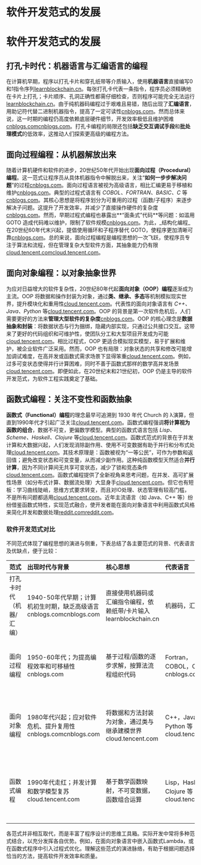 # 软件开发范式的发展

# 软件开发范式的发展

## 打孔卡时代：机器语言与汇编语言的编程

在计算机早期，程序以打孔卡片和穿孔纸带等介质输入，使用**机器语言**直接编写0和1指令序列[learnblockchain.cn](https://learnblockchain.cn/article/10566#:~:text=%25E4%25B8%2580%25E3%2580%2581%25E6%2589%258B%25E5%25B7%25A5%25E4%25BB%25A3%25E7%25A0%2581%25E6%25A3%2580%25E6%259F%25A5%25EF%25BC%259A%25E4%25BB%258E%25E8%2584%2591%25E5%258A%259B%25E5%2588%25B0%25E7%25BA%25B8%25E7%25AC%2594%25E7%259A%2584%25E5%258F%258C%25E9%2587%258D%25E8%2580%2583%25E9%25AA%258C%2520%25E6%2597%25A9%25E6%259C%259F%25E7%259A%2584%25E7%25A8%258B%25E5%25BA%258F%25E5%2591%2598%25E5%25B9%25B6%25E4%25B8%258D%25E6%258B%25A5%25E6%259C%2589%25E7%258E%25B0%25E4%25BB%25A3%25E7%259A%2584%25E9%25AB%2598%25E7%25BA%25A7%25E8%25AF%25AD%25E8%25A8%2580%25EF%25BC%258C%25E8%2580%258C%25E6%2598%25AF%25E4%25BD%25BF%25E7%2594%25A8%25E6%25B1%2587%25E7%25BC%2596%25E8%25AF%25AD%25E8%25A8%2580%25E7%2594%259A%25E8%2587%25B3%25E7%259B%25B4%25E6%258E%25A5%25E7%25BC%2596%25E5%2586%2599%25E6%259C%25BA%25E5%2599%25A8%25E7%25A0%2581%25E3%2580%2582%25E7%25A8%258B%25E5%25BA%258F%25E7%259A%2584%25E8%25BE%2593%25E5%2585%25A5%25E4%25B8%25BB%25E8%25A6%2581%25E4%25BE%259D%25E9%259D%25A0%25E6%2589%2593%25E5%25AD%2594%25E5%258D%25A1%25E7%2589%2587%25EF%25BC%258C%25E8%25BF%2599%25E7%25A7%258D%25E6%2596%25B9%25E5%25BC%258F%25E5%25AF%25B9%25E7%25A8%258B%25E5%25BA%258F%25E5%2591%2598%25E7%259A%2584%25E8%2580%2590%25E5%25BF%2583%25E5%2592%258C%25E7%25BB%2586%25E8%2587%25B4%25E7%25A8%258B%25E5%25BA%25A6%25E6%258F%2590%25E5%2587%25BA%25E4%25BA%2586%25E6%259E%2581%25E9%25AB%2598%25E8%25A6%2581%25E6%25B1%2582%25E3%2580%2582%2520,Debug%2520%25E6%2596%25B9%25E6%25B3%2595)。每张打孔卡代表一条指令，程序员必须精确地在卡片上打孔；卡片顺序、孔洞正确性都需仔细检查，否则程序可能完全无法运行[learnblockchain.cn](https://learnblockchain.cn/article/10566#:~:text=%25E4%25B8%2580%25E3%2580%2581%25E6%2589%258B%25E5%25B7%25A5%25E4%25BB%25A3%25E7%25A0%2581%25E6%25A3%2580%25E6%259F%25A5%25EF%25BC%259A%25E4%25BB%258E%25E8%2584%2591%25E5%258A%259B%25E5%2588%25B0%25E7%25BA%25B8%25E7%25AC%2594%25E7%259A%2584%25E5%258F%258C%25E9%2587%258D%25E8%2580%2583%25E9%25AA%258C%2520%25E6%2597%25A9%25E6%259C%259F%25E7%259A%2584%25E7%25A8%258B%25E5%25BA%258F%25E5%2591%2598%25E5%25B9%25B6%25E4%25B8%258D%25E6%258B%25A5%25E6%259C%2589%25E7%258E%25B0%25E4%25BB%25A3%25E7%259A%2584%25E9%25AB%2598%25E7%25BA%25A7%25E8%25AF%25AD%25E8%25A8%2580%25EF%25BC%258C%25E8%2580%258C%25E6%2598%25AF%25E4%25BD%25BF%25E7%2594%25A8%25E6%25B1%2587%25E7%25BC%2596%25E8%25AF%25AD%25E8%25A8%2580%25E7%2594%259A%25E8%2587%25B3%25E7%259B%25B4%25E6%258E%25A5%25E7%25BC%2596%25E5%2586%2599%25E6%259C%25BA%25E5%2599%25A8%25E7%25A0%2581%25E3%2580%2582%25E7%25A8%258B%25E5%25BA%258F%25E7%259A%2584%25E8%25BE%2593%25E5%2585%25A5%25E4%25B8%25BB%25E8%25A6%2581%25E4%25BE%259D%25E9%259D%25A0%25E6%2589%2593%25E5%25AD%2594%25E5%258D%25A1%25E7%2589%2587%25EF%25BC%258C%25E8%25BF%2599%25E7%25A7%258D%25E6%2596%25B9%25E5%25BC%258F%25E5%25AF%25B9%25E7%25A8%258B%25E5%25BA%258F%25E5%2591%2598%25E7%259A%2584%25E8%2580%2590%25E5%25BF%2583%25E5%2592%258C%25E7%25BB%2586%25E8%2587%25B4%25E7%25A8%258B%25E5%25BA%25A6%25E6%258F%2590%25E5%2587%25BA%25E4%25BA%2586%25E6%259E%2581%25E9%25AB%2598%25E8%25A6%2581%25E6%25B1%2582%25E3%2580%2582%2520,Debug%2520%25E6%2596%25B9%25E6%25B3%2595)。由于纯机器码编程过于艰难且易错，随后出现了**汇编语言**，用助记符代替二进制机器指令，提高了一定可读性[cnblogs.com](https://www.cnblogs.com/Dr-wei/p/11861849.html#:~:text=%25E7%2594%25B1%25E4%25BA%258E%25E6%259C%25BA%25E5%2599%25A8%25E8%25AF%25AD%25E8%25A8%2580%25E5%25AE%259E%25E5%259C%25A8%25E6%2598%25AF%25E5%25A4%25AA%25E9%259A%25BE%25E7%25BC%2596%25E5%2586%2599%25E4%25BA%2586%252C%25E4%25BA%258E%25E6%2598%25AF%25E5%25B0%25B1%25E5%258F%2591%25E5%25B1%2595%25E5%2587%25BA%25E4%25BA%2586%25E6%25B1%2587%25E7%25BC%2596%25E8%25AF%25AD%25E8%25A8%2580%25E3%2580%2582%25E6%25B1%2587%25E7%25BC%2596%25E8%25AF%25AD%25E8%25A8%2580%25E4%25BA%25A6%25E7%25A7%25B0%25E7%25AC%25A6%25E5%258F%25B7%25E8%25AF%25AD%25E8%25A8%2580%252C%25E7%2594%25A8%25E5%258A%25A9%25E8%25AE%25B0%25E7%25AC%25A6%25E4%25BB%25A3%25E6%259B%25BF%25E6%259C%25BA%25E5%2599%25A8%2520%25E6%258C%2587%25E4%25BB%25A4%25E7%259A%2584%25E6%2593%258D%25E4%25BD%259C%25E7%25A0%2581%252C%25E7%2594%25A8%25E5%259C%25B0%25E5%259D%2580%25E7%25AC%25A6%25E5%258F%25B7,%25E6%259D%25A5%25E4%25BB%25A3%25E6%259B%25BF%25200000%252C%25E4%25BD%25BF%25E7%2594%25A8%2520STORE%2520%25E6%259D%25A5%25E4%25BB%25A3%25E6%259B%25BF%25200001%25E3%2580%2582)。然而总体来说，这一时期的编程仍高度依赖底层硬件细节，开发效率极低且维护困难[cnblogs.com](https://www.cnblogs.com/Dr-wei/p/11861849.html#:~:text=1)[cnblogs.com](https://www.cnblogs.com/Dr-wei/p/11861849.html#:~:text=%25E7%2594%25B1%25E4%25BA%258E%25E6%259C%25BA%25E5%2599%25A8%25E8%25AF%25AD%25E8%25A8%2580%25E5%25AE%259E%25E5%259C%25A8%25E6%2598%25AF%25E5%25A4%25AA%25E9%259A%25BE%25E7%25BC%2596%25E5%2586%2599%25E4%25BA%2586%252C%25E4%25BA%258E%25E6%2598%25AF%25E5%25B0%25B1%25E5%258F%2591%25E5%25B1%2595%25E5%2587%25BA%25E4%25BA%2586%25E6%25B1%2587%25E7%25BC%2596%25E8%25AF%25AD%25E8%25A8%2580%25E3%2580%2582%25E6%25B1%2587%25E7%25BC%2596%25E8%25AF%25AD%25E8%25A8%2580%25E4%25BA%25A6%25E7%25A7%25B0%25E7%25AC%25A6%25E5%258F%25B7%25E8%25AF%25AD%25E8%25A8%2580%252C%25E7%2594%25A8%25E5%258A%25A9%25E8%25AE%25B0%25E7%25AC%25A6%25E4%25BB%25A3%25E6%259B%25BF%25E6%259C%25BA%25E5%2599%25A8%2520%25E6%258C%2587%25E4%25BB%25A4%25E7%259A%2584%25E6%2593%258D%25E4%25BD%259C%25E7%25A0%2581%252C%25E7%2594%25A8%25E5%259C%25B0%25E5%259D%2580%25E7%25AC%25A6%25E5%258F%25B7,%25E6%259D%25A5%25E4%25BB%25A3%25E6%259B%25BF%25200000%252C%25E4%25BD%25BF%25E7%2594%25A8%2520STORE%2520%25E6%259D%25A5%25E4%25BB%25A3%25E6%259B%25BF%25200001%25E3%2580%2582)。打孔卡编程的局限还包括**缺乏交互调试手段**和**批处理模式**的低效率，这推动人们探索更高级的编程方法。

## 面向过程编程：从机器解放出来

随着计算机硬件和软件的进步，20世纪50年代开始出现**面向过程（Procedural）编程**。这一范式让程序员从具体机器指令中解脱出来，关注“**如何一步步解决问题**”的过程[cnblogs.com](https://www.cnblogs.com/Dr-wei/p/11861849.html#:~:text=%25E9%259D%25A2%25E5%2590%2591%25E6%259C%25BA%25E5%2599%25A8%25E7%259A%2584%25E8%25AF%25AD%25E8%25A8%2580%25E9%2580%259A%25E5%25B8%25B8%25E6%2583%2585%25E5%2586%25B5%25E4%25B8%258B%25E8%25A2%25AB%25E8%25AE%25A4%25E4%25B8%25BA%25E6%2598%25AF%25E4%25B8%2580%25E7%25A7%258D%25E2%2580%259C%25E4%25BD%258E%25E7%25BA%25A7%25E8%25AF%25AD%25E8%25A8%2580%25E2%2580%259D%252C%25E4%25B8%25BA%25E4%25BA%2586%25E8%25A7%25A3%25E5%2586%25B3%25E9%259D%25A2%25E5%2590%2591%25E6%259C%25BA%25E5%2599%25A8%25E7%259A%2584%25E8%25AF%25AD%25E8%25A8%2580%25E5%25AD%2598%25E5%259C%25A8%25E7%259A%2584%25E9%2597%25AE%25E9%25A2%2598%252C%25E8%25AE%25A1%25E7%25AE%2597%25E6%259C%25BA%25E7%25A7%2591%2520%25E5%25AD%25A6%25E7%259A%2584%25E5%2589%258D%25E8%25BE%2588%25E4%25BB%25AC%25E5%258F%2588%25E5%2588%259B%25E5%25BB%25BA%25E4%25BA%2586%25E9%259D%25A2%25E5%2590%2591%25E8%25BF%2587%25E7%25A8%258B%25E7%259A%2584%25E8%25AF%25AD%25E8%25A8%2580%25E3%2580%2582%25E9%259D%25A2%25E5%2590%2591%25E8%25BF%2587%25E7%25A8%258B%25E7%259A%2584%25E8%25AF%25AD%25E8%25A8%2580%25E8%25A2%25AB%25E8%25AE%25A4%25E4%25B8%25BA%25E6%2598%25AF%25E4%25B8%2580%25E7%25A7%258D%25E2%2580%259C%25E9%25AB%2598%25E7%25BA%25A7%25E8%25AF%25AD%25E8%25A8%2580%25E2%2580%259D%252C%25E7%259B%25B8%25E6%25AF%2594%25E9%259D%25A2%25E5%2590%2591%25E6%259C%25BA%25E5%2599%25A8%25E7%259A%2584%25E8%25AF%25AD%25E8%25A8%2580%2520%25E6%259D%25A5%25E8%25AF%25B4%252C%25E9%259D%25A2%25E5%2590%2591%25E8%25BF%2587%25E7%25A8%258B%25E7%259A%2584%25E8%25AF%25AD%25E8%25A8%2580%25E5%25B7%25B2%25E7%25BB%258F%25E4%25B8%258D%25E5%2586%258D%25E5%2585%25B3%25E6%25B3%25A8%25E6%259C%25BA%25E5%2599%25A8%25E6%259C%25AC%25E8%25BA%25AB%25E7%259A%2584%25E6%2593%258D%25E4%25BD%259C%25E6%258C%2587%25E4%25BB%25A4%25E3%2580%2581%25E5%25AD%2598%25E5%2582%25A8%25E7%25AD%2589%25E6%2596%25B9%25E9%259D%25A2%252C%25E8%2580%258C%25E6%2598%25AF%25E5%2585%25B3%25E6%25B3%25A8%25E5%25A6%2582%25E4%25BD%2595%25E4%25B8%2580%25E6%25AD%25A5%25E4%25B8%2580%25E6%25AD%25A5%25E7%259A%2584%25E8%25A7%25A3%25E5%2586%25B3%25E5%2585%25B7%25E4%25BD%2593%25E7%259A%2584%25E9%2597%25AE%25E9%25A2%2598%252C%25E5%258D%25B3%253A%25E8%25A7%25A3%25E5%2586%25B3%25E9%2597%25AE%25E9%25A2%2598%25E7%259A%2584%25E8%25BF%2587%25E7%25A8%258B%252C%25E8%25BF%2599%25E5%25BA%2594%25E8%25AF%25A5%25E4%25B9%259F%25E6%2598%25AF%25E9%259D%25A2%25E5%2590%2591%25E8%25BF%2587%25E7%25A8%258B%25E8%25AF%25B4%25E6%25B3%2595%25E7%259A%2584%25E6%259D%25A5%25E7%2594%25B1%25E3%2580%2582)。面向过程语言被视为高级语言，相比汇编更易于移植和维护[cnblogs.com](https://www.cnblogs.com/Dr-wei/p/11861849.html#:~:text=%25E9%259D%25A2%25E5%2590%2591%25E6%259C%25BA%25E5%2599%25A8%25E7%259A%2584%25E8%25AF%25AD%25E8%25A8%2580%25E9%2580%259A%25E5%25B8%25B8%25E6%2583%2585%25E5%2586%25B5%25E4%25B8%258B%25E8%25A2%25AB%25E8%25AE%25A4%25E4%25B8%25BA%25E6%2598%25AF%25E4%25B8%2580%25E7%25A7%258D%25E2%2580%259C%25E4%25BD%258E%25E7%25BA%25A7%25E8%25AF%25AD%25E8%25A8%2580%25E2%2580%259D%252C%25E4%25B8%25BA%25E4%25BA%2586%25E8%25A7%25A3%25E5%2586%25B3%25E9%259D%25A2%25E5%2590%2591%25E6%259C%25BA%25E5%2599%25A8%25E7%259A%2584%25E8%25AF%25AD%25E8%25A8%2580%25E5%25AD%2598%25E5%259C%25A8%25E7%259A%2584%25E9%2597%25AE%25E9%25A2%2598%252C%25E8%25AE%25A1%25E7%25AE%2597%25E6%259C%25BA%25E7%25A7%2591%2520%25E5%25AD%25A6%25E7%259A%2584%25E5%2589%258D%25E8%25BE%2588%25E4%25BB%25AC%25E5%258F%2588%25E5%2588%259B%25E5%25BB%25BA%25E4%25BA%2586%25E9%259D%25A2%25E5%2590%2591%25E8%25BF%2587%25E7%25A8%258B%25E7%259A%2584%25E8%25AF%25AD%25E8%25A8%2580%25E3%2580%2582%25E9%259D%25A2%25E5%2590%2591%25E8%25BF%2587%25E7%25A8%258B%25E7%259A%2584%25E8%25AF%25AD%25E8%25A8%2580%25E8%25A2%25AB%25E8%25AE%25A4%25E4%25B8%25BA%25E6%2598%25AF%25E4%25B8%2580%25E7%25A7%258D%25E2%2580%259C%25E9%25AB%2598%25E7%25BA%25A7%25E8%25AF%25AD%25E8%25A8%2580%25E2%2580%259D%252C%25E7%259B%25B8%25E6%25AF%2594%25E9%259D%25A2%25E5%2590%2591%25E6%259C%25BA%25E5%2599%25A8%25E7%259A%2584%25E8%25AF%25AD%25E8%25A8%2580%2520%25E6%259D%25A5%25E8%25AF%25B4%252C%25E9%259D%25A2%25E5%2590%2591%25E8%25BF%2587%25E7%25A8%258B%25E7%259A%2584%25E8%25AF%25AD%25E8%25A8%2580%25E5%25B7%25B2%25E7%25BB%258F%25E4%25B8%258D%25E5%2586%258D%25E5%2585%25B3%25E6%25B3%25A8%25E6%259C%25BA%25E5%2599%25A8%25E6%259C%25AC%25E8%25BA%25AB%25E7%259A%2584%25E6%2593%258D%25E4%25BD%259C%25E6%258C%2587%25E4%25BB%25A4%25E3%2580%2581%25E5%25AD%2598%25E5%2582%25A8%25E7%25AD%2589%25E6%2596%25B9%25E9%259D%25A2%252C%25E8%2580%258C%25E6%2598%25AF%25E5%2585%25B3%25E6%25B3%25A8%25E5%25A6%2582%25E4%25BD%2595%25E4%25B8%2580%25E6%25AD%25A5%25E4%25B8%2580%25E6%25AD%25A5%25E7%259A%2584%25E8%25A7%25A3%25E5%2586%25B3%25E5%2585%25B7%25E4%25BD%2593%25E7%259A%2584%25E9%2597%25AE%25E9%25A2%2598%252C%25E5%258D%25B3%253A%25E8%25A7%25A3%25E5%2586%25B3%25E9%2597%25AE%25E9%25A2%2598%25E7%259A%2584%25E8%25BF%2587%25E7%25A8%258B%252C%25E8%25BF%2599%25E5%25BA%2594%25E8%25AF%25A5%25E4%25B9%259F%25E6%2598%25AF%25E9%259D%25A2%25E5%2590%2591%25E8%25BF%2587%25E7%25A8%258B%25E8%25AF%25B4%25E6%25B3%2595%25E7%259A%2584%25E6%259D%25A5%25E7%2594%25B1%25E3%2580%2582)。典型的过程式语言有 _COBOL、FORTRAN、BASIC、C_ 等[cnblogs.com](https://www.cnblogs.com/Dr-wei/p/11861849.html#:~:text=%25E6%2580%25A7%25E5%2592%258C%25E9%2580%259A%25E7%2594%25A8%25E6%2580%25A7%253B%25E9%259D%25A2%25E5%2590%2591%25E8%25BF%2587%25E7%25A8%258B%25E7%259A%2584%25E8%25AF%25AD%25E8%25A8%2580%25E6%259C%25AC%25E8%25BA%25AB%25E4%25B9%259F%25E6%259B%25B4%25E5%258A%25A0%25E5%25AE%25B9%25E6%2598%2593%25E7%25BC%2596%25E5%2586%2599%25E5%2592%258C%25E7%25BB%25B4%25E6%258A%25A4%25E3%2580%2582%25E8%25BF%2599%25E4%25BA%259B%25E5%259B%25A0%25E7%25B4%25A0%25E5%258F%25A0%25E5%258A%25A0%25E8%25B5%25B7%25E6%259D%25A5%252C%25E5%25A4%25A7%25E5%25A4%25A7%25E5%2587%258F%25E8%25BD%25BB%25E4%25BA%2586%25E7%25A8%258B%25E5%25BA%258F%25E5%2591%2598%25E7%259A%2584%25E8%25B4%259F%25E6%258B%2585%252C%2520%25E6%258F%2590%25E5%258D%2587%25E4%25BA%2586%25E7%25A8%258B%25E5%25BA%258F%25E5%2591%2598%25E7%259A%2584%25E5%25B7%25A5%25E4%25BD%259C%25E6%2595%2588%25E7%258E%2587%252C%25E4%25BB%258E%25E8%2580%258C%25E4%25BF%2583%25E8%25BF%259B%25E4%25BA%2586%25E8%25BD%25AF%25E4%25BB%25B6%25E8%25A1%258C%25E4%25B8%259A%25E7%259A%2584%25E5%25BF%25AB%25E9%2580%259F%25E5%258F%2591%25E5%25B1%2595%25E3%2580%2582)。其核心思想是将程序划分为可重用的过程（函数/子程序）来逐步解决子问题。这提升了开发效率，并减少了直接操作硬件的复杂度[cnblogs.com](https://www.cnblogs.com/Dr-wei/p/11861849.html#:~:text=%25E7%259B%25B8%25E6%25AF%2594%25E9%259D%25A2%25E5%2590%2591%25E6%259C%25BA%25E5%2599%25A8%25E7%259A%2584%25E6%2580%259D%25E6%2583%25B3%25E6%259D%25A5%25E8%25AF%25B4%252C%25E9%259D%25A2%25E5%2590%2591%25E8%25BF%2587%25E7%25A8%258B%25E6%2598%25AF%25E4%25B8%2580%25E6%25AC%25A1%25E6%2580%259D%25E6%2583%25B3%25E4%25B8%258A%25E7%259A%2584%25E9%25A3%259E%25E8%25B7%2583%252C%25E5%25B0%2586%25E7%25A8%258B%25E5%25BA%258F%25E5%2591%2598%25E4%25BB%258E%25E5%25A4%258D%25E6%259D%2582%25E7%259A%2584%25E6%259C%25BA%25E5%2599%25A8%25E6%2593%258D%25E4%25BD%259C%25E5%2592%258C%25E8%25BF%2590%25E8%25A1%258C%25E7%259A%2584%25E7%25BB%2586%25E8%258A%2582%25E4%25B8%25AD%25E8%25A7%25A3%2520%25E6%2594%25BE%25E5%2587%25BA%25E6%259D%25A5%252C%25E8%25BD%25AC%25E8%2580%258C%25E5%2585%25B3%25E6%25B3%25A8%25E5%2585%25B7%25E4%25BD%2593%25E9%259C%2580%25E8%25A6%2581%25E8%25A7%25A3%25E5%2586%25B3%25E7%259A%2584%25E9%2597%25AE%25E9%25A2%2598%253B%25E9%259D%25A2%25E5%2590%2591%25E8%25BF%2587%25E7%25A8%258B%25E7%259A%2584%25E8%25AF%25AD%25E8%25A8%2580%25E4%25B9%259F%25E4%25B8%258D%25E5%2586%258D%25E9%259C%2580%25E8%25A6%2581%25E5%2592%258C%25E5%2585%25B7%25E4%25BD%2593%25E7%259A%2584%25E6%259C%25BA%25E5%2599%25A8%25E7%25BB%2591%25E5%25AE%259A%252C%25E4%25BB%258E%25E8%2580%258C%25E5%2585%25B7%25E5%25A4%2587%25E4%25BA%2586%25E7%25A7%25BB%25E6%25A4%258D%2520%25E6%2580%25A7%25E5%2592%258C%25E9%2580%259A%25E7%2594%25A8%25E6%2580%25A7%253B%25E9%259D%25A2%25E5%2590%2591%25E8%25BF%2587%25E7%25A8%258B%25E7%259A%2584%25E8%25AF%25AD%25E8%25A8%2580%25E6%259C%25AC%25E8%25BA%25AB%25E4%25B9%259F%25E6%259B%25B4%25E5%258A%25A0%25E5%25AE%25B9%25E6%2598%2593%25E7%25BC%2596%25E5%2586%2599%25E5%2592%258C%25E7%25BB%25B4%25E6%258A%25A4%25E3%2580%2582%25E8%25BF%2599%25E4%25BA%259B%25E5%259B%25A0%25E7%25B4%25A0%25E5%258F%25A0%25E5%258A%25A0%25E8%25B5%25B7%25E6%259D%25A5%252C%25E5%25A4%25A7%25E5%25A4%25A7%25E5%2587%258F%25E8%25BD%25BB%25E4%25BA%2586%25E7%25A8%258B%25E5%25BA%258F%25E5%2591%2598%25E7%259A%2584%25E8%25B4%259F%25E6%258B%2585%252C%2520%25E6%258F%2590%25E5%258D%2587%25E4%25BA%2586%25E7%25A8%258B%25E5%25BA%258F%25E5%2591%2598%25E7%259A%2584%25E5%25B7%25A5%25E4%25BD%259C%25E6%2595%2588%25E7%258E%2587%252C%25E4%25BB%258E%25E8%2580%258C%25E4%25BF%2583%25E8%25BF%259B%25E4%25BA%2586%25E8%25BD%25AF%25E4%25BB%25B6%25E8%25A1%258C%25E4%25B8%259A%25E7%259A%2584%25E5%25BF%25AB%25E9%2580%259F%25E5%258F%2591%25E5%25B1%2595%25E3%2580%2582)。然而，早期过程式编程也暴露出\*\*“面条式”代码\*\*等问题：如滥用 GOTO 造成代码难以维护，限制了软件规模[cnblogs.com](https://www.cnblogs.com/Dr-wei/p/11861849.html#:~:text=1)。为此，_结构化编程_在20世纪60年代末兴起，提倡使用循环和子程序替代 GOTO，使程序更加清晰可靠[cnblogs.com](https://www.cnblogs.com/Dr-wei/p/11861849.html#:~:text=1)。总的来说，面向过程编程是编程思想的一次飞跃，使程序员专注于算法和流程，但在管理复杂大型软件方面，其抽象能力仍有限[cloud.tencent.com](https://cloud.tencent.com/developer/article/2311757#:~:text=%25E9%259A%258F%25E7%259D%2580%25E8%25AE%25A1%25E7%25AE%2597%25E6%259C%25BA%25E7%25A7%2591%25E5%25AD%25A6%25E7%259A%2584%25E5%258F%2591%25E5%25B1%2595%25EF%25BC%258C%25E4%25BA%25BA%25E4%25BB%25AC%25E5%25BC%2580%25E5%25A7%258B%25E5%25AF%25BB%25E6%2589%25BE%25E6%259B%25B4%25E9%25AB%2598%25E6%2595%2588%25E7%259A%2584%25E7%25BC%2596%25E7%25A8%258B%25E6%2596%25B9%25E5%25BC%258F%25E3%2580%2582%25E5%259C%25A81950%25E5%25B9%25B4%25E4%25BB%25A3%25E5%2592%258C1960%25E5%25B9%25B4%25E4%25BB%25A3%25EF%25BC%258C%25E9%259D%25A2%25E5%2590%2591%25E8%25BF%2587%25E7%25A8%258B%25E7%25BC%2596%25E7%25A8%258B%25E5%25BC%2580%25E5%25A7%258B%25E6%25B5%2581%25E8%25A1%258C%25E8%25B5%25B7%25E6%259D%25A5%25E3%2580%2582%25E9%259D%25A2%25E5%2590%2591%25E8%25BF%2587%25E7%25A8%258B%25E7%25BC%2596%25E7%25A8%258B%25E6%2598%25AF%25E4%25B8%2580%25E7%25A7%258D%25E5%259F%25BA%25E4%25BA%258E%25E8%25BF%2587%25E7%25A8%258B%25EF%25BC%2588%25E4%25B9%259F%25E7%25A7%25B0%25E4%25B8%25BA%25E5%2587%25BD%25E6%2595%25B0%25E6%2588%2596%25E4%25BE%258B%25E7%25A8%258B%25EF%25BC%2589%25E7%259A%2584%25E7%25BC%2596%25E7%25A8%258B%2520%25E8%258C%2583%25E5%25BC%258F%25EF%25BC%258C%25E5%25AE%2583%25E9%2580%259A%25E8%25BF%2587%25E5%25B0%2586%25E7%25A8%258B%25E5%25BA%258F%25E5%2588%2586%25E8%25A7%25A3%25E4%25B8%25BA%25E4%25B8%2580%25E7%25B3%25BB%25E5%2588%2597%25E8%25BF%2587%25E7%25A8%258B%25E6%259D%25A5%25E8%25A7%25A3%25E5%2586%25B3%25E9%2597%25AE%25E9%25A2%2598%25E3%2580%2582%25E8%25BF%2599%25E7%25A7%258D%25E7%25BC%2596%25E7%25A8%258B%25E8%258C%2583%25E5%25BC%258F%25E7%259A%2584%25E4%25BB%25A3%25E8%25A1%25A8%25E6%2580%25A7%25E8%25AF%25AD%25E8%25A8%2580%25E6%2598%25AF%2520C%2520%25E8%25AF%25AD%25E8%25A8%2580%25EF%25BC%258C%25E5%25AE%2583%25E4%25BA%258E1972%25E5%25B9%25B4%25E7%2594%25B1%25E8%25B4%259D%25E5%25B0%2594%25E5%25AE%259E%25E9%25AA%258C%25E5%25AE%25A4%25E7%259A%2584%2520Dennis,Ritchie%2520%25E5%25BC%2580%25E5%258F%2591%25E3%2580%2582)[cloud.tencent.com](https://cloud.tencent.com/developer/article/2311757#:~:text=%25E9%259D%25A2%25E5%2590%2591%25E8%25BF%2587%25E7%25A8%258B%25E7%25BC%2596%25E7%25A8%258B%25E6%258F%2590%25E9%25AB%2598%25E4%25BA%2586%25E7%25BC%2596%25E7%25A8%258B%25E6%2595%2588%25E7%258E%2587%25EF%25BC%258C%25E4%25BD%2586%25E6%2598%25AF%25E5%25AE%2583%25E7%259A%2584%25E6%258A%25BD%25E8%25B1%25A1%25E8%2583%25BD%25E5%258A%259B%25E8%25BF%2598%25E4%25B8%258D%25E8%25B6%25B3%25E4%25BB%25A5%25E5%25A4%2584%25E7%2590%2586%25E5%25A4%258D%25E6%259D%2582%25E7%259A%2584%25E8%25BD%25AF%25E4%25BB%25B6%25E9%25A1%25B9%25E7%259B%25AE%25E3%2580%2582%25E5%259C%25A8%25E9%259D%25A2%25E5%2590%2591%25E8%25BF%2587%25E7%25A8%258B%25E7%25BC%2596%25E7%25A8%258B%25E4%25B8%25AD%25EF%25BC%258C%25E6%2595%25B0%25E6%258D%25AE%25E5%2592%258C%25E6%2593%258D%25E4%25BD%259C%25E6%2595%25B0%25E6%258D%25AE%25E7%259A%2584%25E8%25BF%2587%25E7%25A8%258B%25E6%2598%25AF%25E5%2588%2586%25E7%25A6%25BB%25E7%259A%2584%25EF%25BC%258C%25E8%25BF%2599%25E4%25BD%25BF%25E5%25BE%2597%25E6%2595%25B0%25E6%258D%25AE%25E7%259A%2584%25E5%25B0%2581%25E8%25A3%2585%25E5%2592%258C%25E6%258A%25BD%25E8%25B1%25A1%25E5%258F%2598%25E5%25BE%2597%25E5%259B%25B0%25E9%259A%25BE%25E3%2580%2582)。

## 面向对象编程：以对象抽象世界

为应对日益增大的软件复杂性，20世纪80年代起**面向对象（OOP）编程**逐渐成为主流。OOP 将数据和操作封装为对象，通过**类、继承、多态**等机制模拟现实世界，提升模块化和重用性[cloud.tencent.com](https://cloud.tencent.com/developer/article/2311757#:~:text=3)。代表性的面向对象语言有 _C++、Java、Python_ 等[cloud.tencent.com](https://cloud.tencent.com/developer/article/2311757#:~:text=3)。OOP 的背景是第一次软件危机后，人们需要更好的方法来**管理大型软件的复杂度**[cnblogs.com](https://www.cnblogs.com/Dr-wei/p/11861849.html#:~:text=%25E9%259A%258F%25E7%259D%2580%25E8%25AE%25A1%25E7%25AE%2597%25E6%259C%25BA%25E7%25A1%25AC%25E4%25BB%25B6%25E7%259A%2584%25E9%25A3%259E%25E9%2580%259F%25E5%258F%2591%25E5%25B1%2595%252C%25E4%25BB%25A5%25E5%258F%258A%25E5%25BA%2594%25E7%2594%25A8%25E5%25A4%258D%25E6%259D%2582%25E5%25BA%25A6%25E8%25B6%258A%25E6%259D%25A5%25E8%25B6%258A%25E9%25AB%2598%252C%25E8%25BD%25AF%25E4%25BB%25B6%25E8%25A7%2584%25E6%25A8%25A1%25E8%25B6%258A%25E6%259D%25A5%25E8%25B6%258A%25E5%25A4%25A7%252C%25E5%258E%259F%25E6%259C%2589%25E7%259A%2584%25E7%25A8%258B%25E5%25BA%258F%25E5%25BC%2580%25E5%258F%2591%25E6%2596%25B9%25E5%25BC%258F%25E5%25B7%25B2%25E7%25BB%258F%25E8%25B6%258A%2520%25E6%259D%25A5%25E8%25B6%258A%25E4%25B8%258D%25E8%2583%25BD%25E6%25BB%25A1%25E8%25B6%25B3%25E9%259C%2580%25E6%25B1%2582%25E4%25BA%2586%25E3%2580%25821960%2520%25E5%25B9%25B4%25E4%25BB%25A3%25E4%25B8%25AD%25E6%259C%259F%25E5%25BC%2580%25E5%25A7%258B%25E7%2588%2586%25E5%258F%2591%25E4%25BA%2586%25E7%25AC%25AC%25E4%25B8%2580%25E6%25AC%25A1%25E8%25BD%25AF%25E4%25BB%25B6%25E5%258D%25B1%25E6%259C%25BA%252C%25E5%2585%25B8%25E5%259E%258B%25E8%25A1%25A8%25E7%258E%25B0%25E6%259C%2589%25E8%25BD%25AF%25E4%25BB%25B6%25E8%25B4%25A8%25E9%2587%258F%25E4%25BD%258E%25E4%25B8%258B%25E3%2580%2581%25E9%25A1%25B9%25E7%259B%25AE%25E6%2597%25A0%25E6%25B3%2595%2520%25E5%25A6%2582%25E6%259C%259F%25E5%25AE%258C%25E6%2588%2590%25E3%2580%2581%25E9%25A1%25B9%25E7%259B%25AE%25E4%25B8%25A5%25E9%2587%258D%25E8%25B6%2585%25E6%2594%25AF%25E7%25AD%2589%252C%25E5%259B%25A0%25E4%25B8%25BA%25E8%25BD%25AF%25E4%25BB%25B6%25E8%2580%258C%25E5%25AF%25BC%25E8%2587%25B4%25E7%259A%2584%25E9%2587%258D%25E5%25A4%25A7%25E4%25BA%258B%25E6%2595%2585%25E6%2597%25B6%25E6%259C%2589%25E5%258F%2591%25E7%2594%259F%25E3%2580%2582%25E4%25BE%258B%25E5%25A6%2582%25201963,org%252Fwiki%252FMariner_1%2529%2520%25E7%259A%2584%25E6%25B0%25B4%25E6%2589%258B%25E4%25B8%2580%25E5%258F%25B7%25E7%2581%25AB%25E7%25AE%25AD%25E5%258F%2591%25E5%25B0%2584%25E5%25A4%25B1%25E8%25B4%25A5%25E4%25BA%258B%25E6%2595%2585%252C%25E5%25B0%25B1%25E6%2598%25AF%25E5%259B%25A0%25E4%25B8%25BA%25E4%25B8%2580%25E8%25A1%258C%2520FORTRAN%2520%25E4%25BB%25A3%25E7%25A0%2581%2520%25E9%2594%2599%25E8%25AF%25AF%25E5%25AF%25BC%25E8%2587%25B4%25E7%259A%2584%25E3%2580%2582)。OOP 的核心理念是**数据抽象和封装**：将数据状态与行为捆绑，隐藏内部实现，只通过公共接口交互。这带来了更好的代码组织和可维护性，使团队分工和大型项目开发成为可能[cloud.tencent.com](https://cloud.tencent.com/developer/article/2311757#:~:text=%25E5%259C%25A81980%25E5%25B9%25B4%25E4%25BB%25A3%25EF%25BC%258C%25E9%259D%25A2%25E5%2590%2591%25E5%25AF%25B9%25E8%25B1%25A1%25E7%25BC%2596%25E7%25A8%258B%25E5%25BC%2580%25E5%25A7%258B%25E5%25B9%25BF%25E6%25B3%259B%25E5%25BA%2594%25E7%2594%25A8%25E3%2580%2582%25E9%259D%25A2%25E5%2590%2591%25E5%25AF%25B9%25E8%25B1%25A1%25E7%25BC%2596%25E7%25A8%258B%25E6%2598%25AF%25E4%25B8%2580%25E7%25A7%258D%25E5%259F%25BA%25E4%25BA%258E%25E5%25AF%25B9%25E8%25B1%25A1%25EF%25BC%2588%25E5%258D%25B3%25E6%2595%25B0%25E6%258D%25AE%25E5%2592%258C%25E6%2593%258D%25E4%25BD%259C%25E6%2595%25B0%25E6%258D%25AE%25E7%259A%2584%25E6%2596%25B9%25E6%25B3%2595%25E7%259A%2584%25E7%25BB%2584%25E5%2590%2588%25EF%25BC%2589%25E7%259A%2584%25E7%25BC%2596%25E7%25A8%258B%25E8%258C%2583%25E5%25BC%258F%25EF%25BC%258C%25E5%25AE%2583%25E9%2580%259A%25E8%25BF%2587%25E5%25B0%2581%25E8%25A3%2585%25E6%2595%25B0%25E6%258D%25AE%25E5%2592%258C%25E6%2596%25B9%25E6%25B3%2595%25EF%25BC%258C%25E5%25AE%259A%25E4%25B9%2589%25E7%25B1%25BB%25E5%2592%258C%25E5%25AF%25B9%25E8%25B1%25A1%25EF%25BC%258C%25E5%25AE%259E%25E7%258E%25B0%25E7%25BB%25A7%25E6%2589%25BF%25E5%2592%258C%25E5%25A4%259A%2520%25E6%2580%2581%25E7%25AD%2589%25E6%25A6%2582%25E5%25BF%25B5%25E6%259D%25A5%25E8%25A7%25A3%25E5%2586%25B3%25E9%2597%25AE%25E9%25A2%2598%25E3%2580%2582%25E8%25BF%2599%25E7%25A7%258D%25E7%25BC%2596%25E7%25A8%258B%25E8%258C%2583%25E5%25BC%258F%25E7%259A%2584%25E4%25BB%25A3%25E8%25A1%25A8%25E6%2580%25A7%25E8%25AF%25AD%25E8%25A8%2580%25E6%259C%2589%2520C%252B%252B%25E3%2580%2581Java%2520%25E5%2592%258C%2520Python%25E3%2580%2582)。相比过程式，OOP 更适合模拟现实模型，易于扩展和维护，被企业软件广泛采用。然而，OOP 也有局限：对象状态的共享和修改可能增加调试难度，在高并发或函数式需求场景下显得笨重[cloud.tencent.com](https://cloud.tencent.com/developer/article/2311757#:~:text=%25E6%2580%2581%25E7%25AD%2589%25E6%25A6%2582%25E5%25BF%25B5%25E6%259D%25A5%25E8%25A7%25A3%25E5%2586%25B3%25E9%2597%25AE%25E9%25A2%2598%25E3%2580%2582%25E8%25BF%2599%25E7%25A7%258D%25E7%25BC%2596%25E7%25A8%258B%25E8%258C%2583%25E5%25BC%258F%25E7%259A%2584%25E4%25BB%25A3%25E8%25A1%25A8%25E6%2580%25A7%25E8%25AF%25AD%25E8%25A8%2580%25E6%259C%2589%2520C%252B%252B%25E3%2580%2581Java%2520%25E5%2592%258C%2520Python%25E3%2580%2582)。例如，过多可变状态使得并行计算困难，同时不善于函数式那样的数学高并发场景[cloud.tencent.com](https://cloud.tencent.com/developer/article/2311757#:~:text=%25E6%2580%2581%25E7%25AD%2589%25E6%25A6%2582%25E5%25BF%25B5%25E6%259D%25A5%25E8%25A7%25A3%25E5%2586%25B3%25E9%2597%25AE%25E9%25A2%2598%25E3%2580%2582%25E8%25BF%2599%25E7%25A7%258D%25E7%25BC%2596%25E7%25A8%258B%25E8%258C%2583%25E5%25BC%258F%25E7%259A%2584%25E4%25BB%25A3%25E8%25A1%25A8%25E6%2580%25A7%25E8%25AF%25AD%25E8%25A8%2580%25E6%259C%2589%2520C%252B%252B%25E3%2580%2581Java%2520%25E5%2592%258C%2520Python%25E3%2580%2582)。即便如此，在20世纪末和21世纪初，OOP 仍是主导的软件开发范式，为软件工程实践奠定了基础。

## 函数式编程：关注不变性和函数抽象

**函数式（Functional）编程**的理念最早可追溯到 1930 年代 Church 的 λ演算，但直到1990年代才引起广泛关注[cloud.tencent.com](https://cloud.tencent.com/developer/article/2311757#:~:text=4)。函数式编程强调**将计算视为函数的组合**，数据不可变，更偏数学模型。典型的函数式语言包括 _Lisp、Scheme、Haskell、Clojure_ 等[cloud.tencent.com](https://cloud.tencent.com/developer/article/2311757#:~:text=%25E5%2587%25BD%25E6%2595%25B0%25E5%25BC%258F%25E7%25BC%2596%25E7%25A8%258B%25E7%259A%2584%25E7%2590%2586%25E5%25BF%25B5%25E5%258F%25AF%25E4%25BB%25A5%25E8%25BF%25BD%25E6%25BA%25AF%25E5%2588%25B0%2520lambda%2520%25E6%25BC%2594%25E7%25AE%2597%25EF%25BC%258C%25E8%25BF%2599%25E6%2598%25AF%25E4%25B8%2580%25E7%25A7%258D%25E5%259C%25A8%25201930%2520%25E5%25B9%25B4%25E4%25BB%25A3%25E7%2594%25B1,1990%2520%25E5%25B9%25B4%25E4%25BB%25A3%25E6%2589%258D%25E5%25BC%2580%25E5%25A7%258B%25E5%25BC%2595%25E8%25B5%25B7%25E7%25A8%258B%25E5%25BA%258F%25E5%2591%2598%25E7%259A%2584%25E6%25B3%25A8%25E6%2584%258F%25E3%2580%2582%25E5%2587%25BD%25E6%2595%25B0%25E5%25BC%258F%25E7%25BC%2596%25E7%25A8%258B%25E6%2598%25AF%25E4%25B8%2580%25E7%25A7%258D%25E5%259F%25BA%25E4%25BA%258E%25E5%2587%25BD%25E6%2595%25B0%25E5%2592%258C%25E4%25B8%258D%25E5%258F%25AF%25E5%258F%2598%25E6%2595%25B0%25E6%258D%25AE%25E7%259A%2584%25E7%25BC%2596%25E7%25A8%258B%25E8%258C%2583%25E5%25BC%258F%25EF%25BC%258C%25E5%25AE%2583%25E5%25BC%25BA%25E8%25B0%2583%25E5%2587%25BD%25E6%2595%25B0%25E7%259A%2584%25E7%25BB%2584%25E5%2590%2588%25E5%2592%258C%25E6%2595%25B0%25E6%258D%25AE%25E6%25B5%2581%25E7%259A%2584%25E5%258F%2598%25E6%258D%25A2%25E3%2580%2582%25E8%25BF%2599%25E7%25A7%258D%25E7%25BC%2596%25E7%25A8%258B%25E8%258C%2583%25E5%25BC%258F%25E7%259A%2584%25E4%25BB%25A3%25E8%25A1%25A8%25E6%2580%25A7%25E8%25AF%25AD%25E8%25A8%2580%25E6%259C%2589%2520Lisp%25E3%2580%2581Scheme%25E3%2580%2581Haskell%2520%25E5%2592%258C%2520Clojure%25E3%2580%2582)。函数式范式的背景在于并发计算和大数据兴起，人们发现消除副作用、使用不可变数据有助于并行和分布式处理[cloud.tencent.com](https://cloud.tencent.com/developer/article/2311757#:~:text=Lisp%25E3%2580%2581Scheme%25E3%2580%2581Haskell%2520%25E5%2592%258C%2520Clojure%25E3%2580%2582)。其技术原理是：函数被视为“一等公民”，可作为参数和返回值；避免改变状态和可变变量，从而减少副作用。这种纯函数模型天然适合**并行计算**，因为不同计算间无共享可变状态，减少了锁和竞态条件[cloud.tencent.com](https://cloud.tencent.com/developer/article/2311757#:~:text=Lisp%25E3%2580%2581Scheme%25E3%2580%2581Haskell%2520%25E5%2592%258C%2520Clojure%25E3%2580%2582)。函数式编程提供了全新视角来思考问题，在并发、高可扩展性场景（如分布式计算、数据流处理）大显身手[cloud.tencent.com](https://cloud.tencent.com/developer/article/2311757#:~:text=Lisp%25E3%2580%2581Scheme%25E3%2580%2581Haskell%2520%25E5%2592%258C%2520Clojure%25E3%2580%2582)。但它也有短板：学习曲线陡峭，思维方式要求转变，而且对IO处理、状态管理有较高门槛，不是所有问题都适用[cloud.tencent.com](https://cloud.tencent.com/developer/article/2311757#:~:text=Lisp%25E3%2580%2581Scheme%25E3%2580%2581Haskell%2520%25E5%2592%258C%2520Clojure%25E3%2580%2582)。近年主流语言（如 Java、C++ 等）纷纷借鉴函数式特性，实现范式融合，使开发者能在面向对象语言中利用函数式风格来简化并发和数据处理[reddit.com](https://www.reddit.com/r/programming/comments/243avm/simon_allardice_explains_what_programming_was/?tl=zh-hans#:~:text=Simon%2520Allardice%2520%25E8%25A7%25A3%25E9%2587%258A%25E4%25BA%258630,Reddit%2520%25E8%2587%25AA%25E4%25BB%258E%25E9%2582%25A3%25E4%25B9%258B%25E5%2590%258E%25EF%25BC%258C%25E7%25BC%2596%25E7%25A8%258B%25E7%2595%258C%25E5%258F%2588%25E5%258F%2591%25E7%2594%259F%25E4%25BA%2586%25E4%25B8%25A4%25E6%25AC%25A1%25E9%2587%258D%25E5%25A4%25A7%25E7%259A%2584%25E8%258C%2583%25E5%25BC%258F%25E8%25BD%25AC%25E5%258F%2598%25E3%2580%2582%25E4%25B8%2580%25E4%25B8%25AA%25E6%2598%25AF90%25E5%25B9%25B4%25E4%25BB%25A3%25E7%259A%2584%25E9%259D%25A2%25E5%2590%2591%25E5%25AF%25B9%25E8%25B1%25A1%25E7%25BC%2596%25E7%25A8%258B%25EF%25BC%2588OOP%25EF%25BC%2589%25E6%25B5%25AA%25E6%25BD%25AE%25EF%25BC%258C%25E5%258F%25A6%25E4%25B8%2580%25E4%25B8%25AA%25E6%2598%25AF10%25E5%25B9%25B4%25E4%25BB%25A3%25E7%259A%2584%25E5%2587%25BD%25E6%2595%25B0%25E5%25BC%258F%25E7%25BC%2596%25E7%25A8%258B%25E6%25B5%25AA%25E6%25BD%25AE%25EF%25BC%2588%25E5%258D%25B3%25E4%25BD%25BF%25E6%2598%25AF%25E5%2583%258FC%252B%252B%25E8%25BF%2599%25E6%25A0%25B7%25E7%259A%2584%25E7%25BC%2596%25E8%25AF%2591%25E5%259E%258B%25E8%25AF%25AD%25E8%25A8%2580%25EF%25BC%258C%25E7%258E%25B0%25E5%259C%25A8)[reddit.com](https://www.reddit.com/r/programming/comments/243avm/simon_allardice_explains_what_programming_was/?tl=zh-hans#:~:text=%25E8%2587%25AA%25E4%25BB%258E%25E9%2582%25A3%25E4%25B9%258B%25E5%2590%258E%25EF%25BC%258C%25E7%25BC%2596%25E7%25A8%258B%25E7%2595%258C%25E5%258F%2588%25E5%258F%2591%25E7%2594%259F%25E4%25BA%2586%25E4%25B8%25A4%25E6%25AC%25A1%25E9%2587%258D%25E5%25A4%25A7%25E7%259A%2584%25E8%258C%2583%25E5%25BC%258F%25E8%25BD%25AC%25E5%258F%2598%25E3%2580%2582%25E4%25B8%2580%25E4%25B8%25AA%25E6%2598%25AF90%25E5%25B9%25B4%25E4%25BB%25A3%25E7%259A%2584%25E9%259D%25A2%25E5%2590%2591%25E5%25AF%25B9%25E8%25B1%25A1%25E7%25BC%2596%25E7%25A8%258B%25EF%25BC%2588OOP%25EF%25BC%2589%25E6%25B5%25AA%25E6%25BD%25AE%25EF%25BC%258C%25E5%258F%25A6%25E4%25B8%2580%25E4%25B8%25AA%25E6%2598%25AF10%25E5%25B9%25B4%25E4%25BB%25A3%25E7%259A%2584%25E5%2587%25BD%25E6%2595%25B0%25E5%25BC%258F%25E7%25BC%2596%25E7%25A8%258B%25E6%25B5%25AA%25E6%25BD%25AE%25EF%25BC%2588%25E5%258D%25B3%25E4%25BD%25BF%25E6%2598%25AF%25E5%2583%258FC%252B%252B%25E8%25BF%2599%25E6%25A0%25B7%25E7%259A%2584%25E7%25BC%2596%25E8%25AF%2591%25E5%259E%258B%25E8%25AF%25AD%25E8%25A8%2580%25EF%25BC%258C%25E7%258E%25B0%25E5%259C%25A8%2520)。

### 软件开发范式对比

不同范式体现了编程思想的演进与侧重，下表总结了各主要范式的背景、代表语言及优缺点，便于比较：

| 范式 | 出现时代与背景 | 核心思想 | 代表语言 | 优点 | 局限/缺点 |
|:----|:----|:----|:----|:----|:----|
| 打孔卡时代（机器/汇编） | 1940-50年代早期；计算机初生时期，缺乏高级语言cnblogs.comcnblogs.com | 直接使用机器码或汇编指令编程，依赖纸带/卡片输入learnblockchain.cn | 机器码，汇编 | 运行高效：直接控制硬件；紧凑：代码贴近底层 | 开发困难：编码繁琐易错cnblogs.com；维护差：缺乏抽象，修改困难 |
| 面向过程编程 | 1950-60年代；为提高编程效率和可移植性cnblogs.com | 基于过程/函数的逐步求解，按算法流程组织代码 | Fortran，COBOL，C 等cnblogs.com | 易于理解：符合步骤化思维；共享库：函数可重用；效率较高 | 抽象不足：数据与过程分离，难建模型cloud.tencent.com；易出现面条代码：结构不当影响维护cnblogs.com |
| 面向对象编程 | 1980年代兴起；应对软件危机、提升复用性cnblogs.comcnblogs.com | 将数据和方法封装为对象，通过类与继承建模世界cloud.tencent.com | C++，Java，Python 等cloud.tencent.com | 模块化：封装边界清晰，易分工协作；复用性：继承和多态提高代码重用；建模直观：贴近现实对象关系 | 性能开销：有额外抽象层；状态复杂：对象交互易引入隐蔽错误cloud.tencent.com；不擅并发：可变状态使并行处理困难 |
| 函数式编程 | 1990年代走红；并发计算和数学模型复苏cloud.tencent.com | 基于数学函数映射，不可变数据，函数组合运算 | Lisp，Haskell，Clojure 等cloud.tencent.com | 无副作用：降低并发编程难度；简洁优雅：代码表达数学逻辑清晰；易于并行：天然支持分布式计算cloud.tencent.com | 学习曲线陡：思维模式转变大cloud.tencent.com；调试不易：懒加载等机制不直观；通用性有限：I/O、状态管理相对繁琐 |


各范式并非相互取代，而是丰富了程序设计的思维工具箱。实际开发中常将多种范式结合，以充分发挥各自优势。例如，在面向对象语言中嵌入函数式Lambda，或在函数式程序中引入过程式优化。理解这些范式的演进脉络，有助于根据问题选择恰当的方法，提高软件开发效率和质量。
